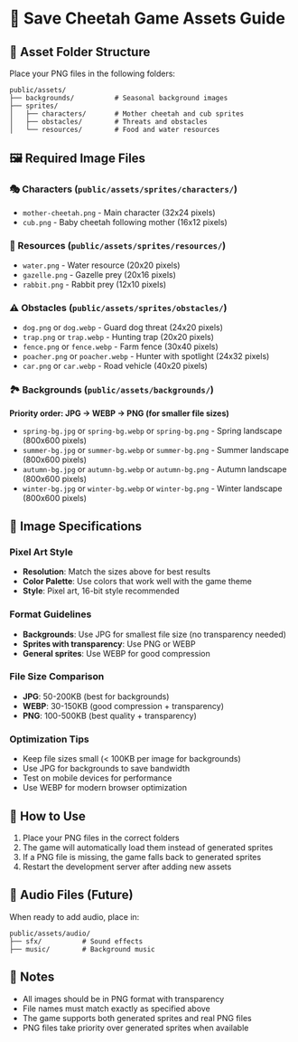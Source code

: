 # 🎨 Save Cheetah Game Assets Guide

## 📁 Asset Folder Structure

Place your PNG files in the following folders:

```
public/assets/
├── backgrounds/          # Seasonal background images
├── sprites/
│   ├── characters/       # Mother cheetah and cub sprites
│   ├── obstacles/        # Threats and obstacles
│   └── resources/        # Food and water resources
```

## 🖼️ Required Image Files

### 🎭 Characters (`public/assets/sprites/characters/`)
- `mother-cheetah.png` - Main character (32x24 pixels)
- `cub.png` - Baby cheetah following mother (16x12 pixels)

### 🌿 Resources (`public/assets/sprites/resources/`)
- `water.png` - Water resource (20x20 pixels)
- `gazelle.png` - Gazelle prey (20x16 pixels)
- `rabbit.png` - Rabbit prey (12x10 pixels)

### ⚠️ Obstacles (`public/assets/sprites/obstacles/`)
- `dog.png` or `dog.webp` - Guard dog threat (24x20 pixels)
- `trap.png` or `trap.webp` - Hunting trap (20x20 pixels)
- `fence.png` or `fence.webp` - Farm fence (30x40 pixels)
- `poacher.png` or `poacher.webp` - Hunter with spotlight (24x32 pixels)
- `car.png` or `car.webp` - Road vehicle (40x20 pixels)

### 🏞️ Backgrounds (`public/assets/backgrounds/`)
**Priority order: JPG → WEBP → PNG (for smaller file sizes)**
- `spring-bg.jpg` or `spring-bg.webp` or `spring-bg.png` - Spring landscape (800x600 pixels)
- `summer-bg.jpg` or `summer-bg.webp` or `summer-bg.png` - Summer landscape (800x600 pixels)
- `autumn-bg.jpg` or `autumn-bg.webp` or `autumn-bg.png` - Autumn landscape (800x600 pixels)
- `winter-bg.jpg` or `winter-bg.webp` or `winter-bg.png` - Winter landscape (800x600 pixels)

## 📐 Image Specifications

### Pixel Art Style
- **Resolution**: Match the sizes above for best results
- **Color Palette**: Use colors that work well with the game theme
- **Style**: Pixel art, 16-bit style recommended

### Format Guidelines
- **Backgrounds**: Use JPG for smallest file size (no transparency needed)
- **Sprites with transparency**: Use PNG or WEBP
- **General sprites**: Use WEBP for good compression

### File Size Comparison
- **JPG**: 50-200KB (best for backgrounds)
- **WEBP**: 30-150KB (good compression + transparency)
- **PNG**: 100-500KB (best quality + transparency)

### Optimization Tips
- Keep file sizes small (< 100KB per image for backgrounds)
- Use JPG for backgrounds to save bandwidth
- Test on mobile devices for performance
- Use WEBP for modern browser optimization

## 🔧 How to Use

1. Place your PNG files in the correct folders
2. The game will automatically load them instead of generated sprites
3. If a PNG file is missing, the game falls back to generated sprites
4. Restart the development server after adding new assets

## 🎵 Audio Files (Future)

When ready to add audio, place in:
```
public/assets/audio/
├── sfx/          # Sound effects
├── music/        # Background music
```

## 📝 Notes

- All images should be in PNG format with transparency
- File names must match exactly as specified above
- The game supports both generated sprites and real PNG files
- PNG files take priority over generated sprites when available